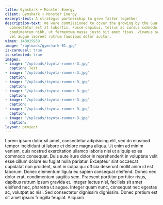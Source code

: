 ```yaml
---
title: Gymshark + Monster Energy
client: Gymshark + Monster Energy
excerpt-text: A strategic partnership to grow faster together
description-text: We were commissioned to cover the growing by the Guardian sed posuere
  consectetur est at lobortis. Fusce dapibus, tellus ac cursus commodo, tortor mauris
  condimentum nibh, ut fermentum massa justo sit amet risus. Vivamus sagittis lacus
  vel augue laoreet rutrum faucibus dolor auctor.
vimeo: 143015938
image: "/uploads/gymshark-01.jpg"
is-carousel: true
is-selected: true
images:
- image: "/uploads/toyota-runner-3.jpg"
  caption: Test
- image: "/uploads/toyota-runner-3.jpg"
  caption: 
- image: "/uploads/toyota-runner-3.jpg"
  caption: 
- image: "/uploads/toyota-runner-3.jpg"
  caption: 
- image: "/uploads/toyota-runner-3.jpg"
  caption: 
- image: "/uploads/toyota-runner-3.jpg"
  caption: 
- image: "/uploads/toyota-runner-3.jpg"
  caption: 
layout: project
---
```


Lorem ipsum dolor sit amet, consectetur adipisicing elit, sed do eiusmod tempor incididunt ut labore et dolore magna aliqua. Ut enim ad minim veniam, quis nostrud exercitation ullamco laboris nisi ut aliquip ex ea commodo consequat. Duis aute irure dolor in reprehenderit in voluptate velit esse cillum dolore eu fugiat nulla pariatur. Excepteur sint occaecat cupidatat non proident, sunt in culpa qui officia deserunt mollit anim id est laborum. Donec elementum ligula eu sapien consequat eleifend. Donec nec dolor erat, condimentum sagittis sem. Praesent porttitor porttitor risus, dapibus rutrum ipsum gravida et. Integer lectus nisi, facilisis sit amet eleifend nec, pharetra ut augue. Integer quam nunc, consequat nec egestas ac, volutpat ac nisi. Sed consectetur dignissim dignissim. Donec pretium est sit amet ipsum fringilla feugiat. Aliquam